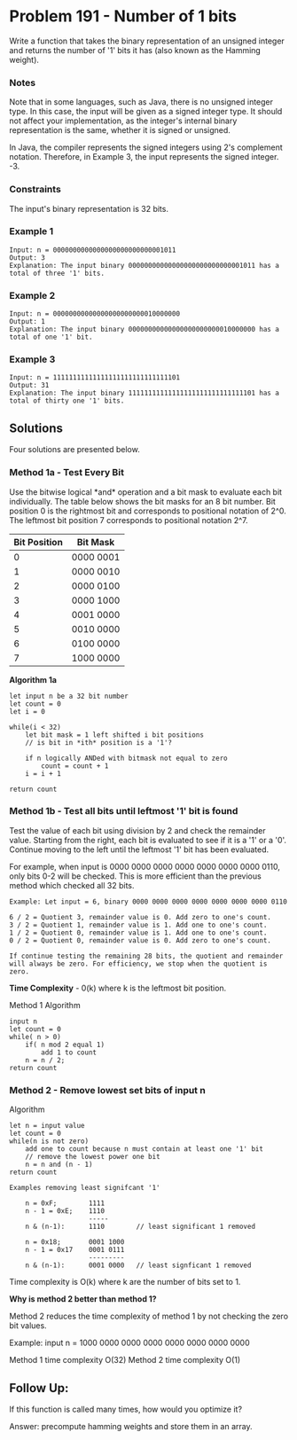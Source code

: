 # Problem 191 - Number of 1 bits

Write a function that takes the binary representation of an unsigned integer and returns the number of '1' bits it has (also known as the Hamming weight).

### Notes

</p>Note that in some languages, such as Java, there is no unsigned integer type. In this case, the input will be given as a signed integer type. It should not affect your implementation, as the integer's internal binary representation is the same, whether it is signed or unsigned.</p>
</p>In Java, the compiler represents the signed integers using 2's complement notation. Therefore, in Example 3, the input represents the signed integer. -3.</p>

### Constraints

<p>The input's binary representation is 32 bits.</p>

### Example 1

```
Input: n = 0000000000000000000000000001011
Output: 3
Explanation: The input binary 00000000000000000000000000001011 has a total of three '1' bits.
```

### Example 2

```
Input: n = 00000000000000000000000010000000
Output: 1
Explanation: The input binary 00000000000000000000000010000000 has a total of one '1' bit.
```

### Example 3

```
Input: n = 11111111111111111111111111111101
Output: 31
Explanation: The input binary 11111111111111111111111111111101 has a total of thirty one '1' bits.
```

## Solutions

Four solutions are presented below.

### Method 1a - Test Every Bit 

<p>Use the bitwise logical *and* operation and a bit mask to evaluate each bit individually. The table below shows the bit masks for an 8 bit number. Bit position 0 is the rightmost bit and corresponds to positional notation of 2^0. The leftmost bit position 7 corresponds to positional notation 2^7. 
</p>


| Bit Position | Bit Mask |
|---|---|
| 0 | 0000 0001 |
| 1 | 0000 0010 |
| 2 | 0000 0100 |
| 3 | 0000 1000 |
| 4 | 0001 0000 |
| 5 | 0010 0000 |
| 6 | 0100 0000 |
| 7 | 1000 0000 |



**Algorithm 1a**

```
let input n be a 32 bit number
let count = 0
let i = 0

while(i < 32)
    let bit mask = 1 left shifted i bit positions
    // is bit in *ith* position is a '1'?
    
    if n logically ANDed with bitmask not equal to zero
        count = count + 1
    i = i + 1

return count
```

### Method 1b - Test all bits until leftmost '1' bit is found 

<p>Test the value of each bit using division by 2 and check the remainder value. Starting from the right, each bit is evaluated to see if it is a '1' or a '0'. Continue moving to the left until the leftmost '1' bit has been evaluated.</p>

<p>For example, when input is 0000 0000 0000 0000 0000 0000 0000 0110, only bits 0-2 will be checked. This is more efficient than the previous method which checked all 32 bits.</p>

```
Example: Let input = 6, binary 0000 0000 0000 0000 0000 0000 0000 0110

6 / 2 = Quotient 3, remainder value is 0. Add zero to one's count.
3 / 2 = Quotient 1, remainder value is 1. Add one to one's count.
1 / 2 = Quotient 0, remainder value is 1. Add one to one's count.
0 / 2 = Quotient 0, remainder value is 0. Add zero to one's count.

If continue testing the remaining 28 bits, the quotient and remainder will always be zero. For efficiency, we stop when the quotient is zero.
```

**Time Complexity** - 0(k) where k is the leftmost bit position. 

Method 1 Algorithm

```
input n
let count = 0
while( n > 0)
    if( n mod 2 equal 1)
        add 1 to count 
    n = n / 2;
return count  
```

### Method 2 - Remove lowest set bits of input n

Algorithm 

```
let n = input value
let count = 0
while(n is not zero)
    add one to count because n must contain at least one '1' bit
    // remove the lowest power one bit
    n = n and (n - 1)
return count
```

```
Examples removing least signifcant '1'

    n = 0xF;        1111
    n - 1 = 0xE;    1110
                    -----
    n & (n-1):      1110        // least significant 1 removed

    n = 0x18;       0001 1000
    n - 1 = 0x17    0001 0111
                    ---------
    n & (n-1):      0001 0000   // least signficant 1 removed
```
    
<p>Time complexity is O(k) where k are the number of bits set to 1. </p>
    
**Why is method 2 better than method 1?**

Method 2 reduces the time complexity of method 1 by not checking the zero bit values.

Example: input n = 1000 0000 0000 0000 0000 0000 0000 0000 

Method 1 time complexity O(32)
Method 2 time complexity O(1)


## Follow Up: 

<p>If this function is called many times, how would you optimize it?</p>

<p>Answer: precompute hamming weights and store them in an array.</p>
